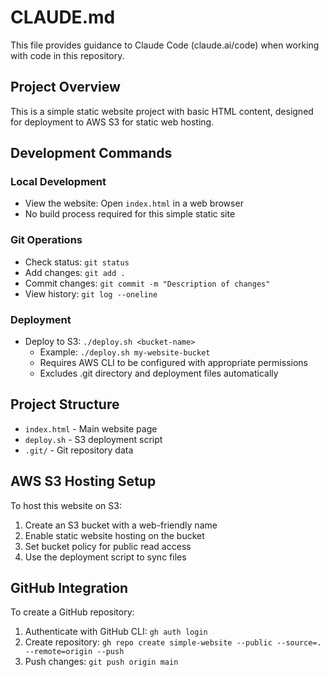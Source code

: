 # CLAUDE.md

This file provides guidance to Claude Code (claude.ai/code) when working with code in this repository.

## Project Overview
This is a simple static website project with basic HTML content, designed for deployment to AWS S3 for static web hosting.

## Development Commands

### Local Development
- View the website: Open `index.html` in a web browser
- No build process required for this simple static site

### Git Operations
- Check status: `git status`
- Add changes: `git add .`
- Commit changes: `git commit -m "Description of changes"`
- View history: `git log --oneline`

### Deployment
- Deploy to S3: `./deploy.sh <bucket-name>`
  - Example: `./deploy.sh my-website-bucket`
  - Requires AWS CLI to be configured with appropriate permissions
  - Excludes .git directory and deployment files automatically

## Project Structure
- `index.html` - Main website page
- `deploy.sh` - S3 deployment script
- `.git/` - Git repository data

## AWS S3 Hosting Setup
To host this website on S3:
1. Create an S3 bucket with a web-friendly name
2. Enable static website hosting on the bucket
3. Set bucket policy for public read access
4. Use the deployment script to sync files

## GitHub Integration
To create a GitHub repository:
1. Authenticate with GitHub CLI: `gh auth login`
2. Create repository: `gh repo create simple-website --public --source=. --remote=origin --push`
3. Push changes: `git push origin main`
